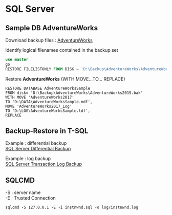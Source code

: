 # SQL Server

## Sample DB **AdventureWorks**

Download backup files :
[AdventureWorks](https://github.com/Microsoft/sql-server-samples/releases/download/adventureworks/AdventureWorks2019.bak)  

Identify logical filenames contained in the backup set
```sql
use master
go
RESTORE FILELISTONLY FROM DISK = 'D:\Backup\AdventureWorks\AdventureWorks2019.bak' WITH FILE = 1  
```
Restore **AdventureWorks** (WITH MOVE...TO... REPLACE)  
```mssql
RESTORE DATABASE AdventureWorksSample
FROM disk= 'D:\Backup\AdventureWorks\AdventureWorks2019.bak'
WITH MOVE 'AdventureWorks2017' 
TO 'D:\DATA\AdventureWorksSample.mdf',
MOVE 'AdventureWorks2017_Log' 
TO 'D:\LOG\AdventureWorksSample.ldf',
REPLACE
```

## Backup-Restore in T-SQL

Example : differential backup  
[SQL Server Differential Backup](https://www.sqlservertutorial.net/sql-server-administration/sql-server-differential-backup/)  

Example : log backup  
[SQL Server Transaction Log Backup](https://www.sqlservertutorial.net/sql-server-administration/sql-server-transaction-log-backup/)  

## SQLCMD  
 -S : server name  
 -E : Trusted Connection  
```mssql
sqlcmd -S 127.0.0.1 -E -i instnwnd.sql -o log/instnwnd.log  
```
